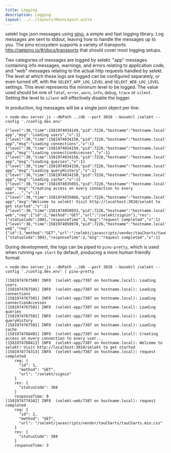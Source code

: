 ```yaml
---
title: Logging
description: Logging
layout: ../../layouts/MainLayout.astro
---
```


selekt logs json messages using [pino](https://github.com/pinojs/pino), a simple and fast logging library. Log messages are sent to stdout, leaving how to handle the messages up to you. The pino ecosystem supports a variety of transports http://getpino.io/#/docs/transports that should cover most logging setups.

Two categories of messages are logged by selekt: "app" messages containing info messages, warnings, and errors relating to application code, and "web" messages relating to the actual http requests handled by selekt. The level at which these logs are logged can be configured separately, or even turned off, with the `SELEKT_APP_LOG_LEVEL` and `SELEKT_WEB_LOG_LEVEL` settings. This level represents the minimum level to be logged. The value used should be one of `fatal`, `error`, `warn`, `info`, `debug`, `trace` or `silent`. Setting the level to `silent` will effectively disable the logger.

In production, log messages will be a single json object per line:

```
> node-dev server.js --dbPath ../db --port 3010 --baseUrl /selekt --config './config.dev.env'

{"level":30,"time":1581974034149,"pid":7226,"hostname":"hostname.local","name":"selekt-app","msg":"Loading users","v":1}
{"level":30,"time":1581974034150,"pid":7226,"hostname":"hostname.local","name":"selekt-app","msg":"Loading connections","v":1}
{"level":30,"time":1581974034150,"pid":7226,"hostname":"hostname.local","name":"selekt-app","msg":"Loading connectionAccesses","v":1}
{"level":30,"time":1581974034150,"pid":7226,"hostname":"hostname.local","name":"selekt-app","msg":"Loading queries","v":1}
{"level":30,"time":1581974034150,"pid":7226,"hostname":"hostname.local","name":"selekt-app","msg":"Loading queryHistory","v":1}
{"level":30,"time":1581974034150,"pid":7226,"hostname":"hostname.local","name":"selekt-app","msg":"Loading cache","v":1}
{"level":30,"time":1581974035055,"pid":7226,"hostname":"hostname.local","name":"selekt-app","msg":"Creating access on every connection to every user...","v":1}
{"level":30,"time":1581974035066,"pid":7226,"hostname":"hostname.local","name":"selekt-app","msg":"Welcome to selekt! Visit http://localhost:3010/selekt to get started","v":1}
{"level":30,"time":1581974050933,"pid":7226,"hostname":"hostname.local","name":"selekt-web","req":{"id":2,"method":"GET","url":"/selekt/signin"},"res":{"statusCode":200},"responseTime":3,"msg":"request completed","v":1}
{"level":30,"time":1581974050970,"pid":7226,"hostname":"hostname.local","name":"selekt-web","req":{"id":3,"method":"GET","url":"/selekt/javascripts/vendor/tauCharts/tauCharts.min.css"},"res":{"statusCode":304},"responseTime":2,"msg":"request completed","v":1}
```

During development, the logs can be piped to `pino-pretty`, which is used when running `npm start` by default, producing a more human friendly format:

```
> node-dev server.js --dbPath ../db --port 3010 --baseUrl /selekt --config './config.dev.env' | pino-pretty

[1581974767500] INFO  (selekt-app/7387 on hostname.local): Loading users
[1581974767501] INFO  (selekt-app/7387 on hostname.local): Loading connections
[1581974767501] INFO  (selekt-app/7387 on hostname.local): Loading connectionAccesses
[1581974767501] INFO  (selekt-app/7387 on hostname.local): Loading queries
[1581974767501] INFO  (selekt-app/7387 on hostname.local): Loading queryHistory
[1581974767501] INFO  (selekt-app/7387 on hostname.local): Loading cache
[1581974768401] INFO  (selekt-app/7387 on hostname.local): Creating access on every connection to every user...
[1581974768413] INFO  (selekt-app/7387 on hostname.local): Welcome to selekt! Visit http://localhost:3010/selekt to get started
[1581974774313] INFO  (selekt-web/7387 on hostname.local): request completed
    req: {
      "id": 1,
      "method": "GET",
      "url": "/selekt/signin"
    }
    res: {
      "statusCode": 304
    }
    responseTime: 8
[1581974774342] INFO  (selekt-web/7387 on hostname.local): request completed
    req: {
      "id": 2,
      "method": "GET",
      "url": "/selekt/javascripts/vendor/tauCharts/tauCharts.min.css"
    }
    res: {
      "statusCode": 304
    }
    responseTime: 3

```
